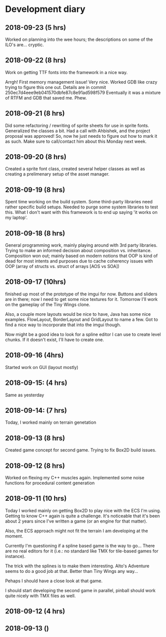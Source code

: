 # Development diary

## 2018-09-23 (5 hrs)
Worked on planning into the wee hours; the descriptions on some of the ILO's are... cryptic.

## 2018-09-22 (8 hrs)
Work on getting TTF fonts into the framework in a nice way.

Arrgh! First memory management issue! Very nice. Worked GDB like crazy trying to figure this one out. Details are in
commit 250ec7d4eee9eb041570dbfe87c8e91ad598f579
Eventually it was a mixture of RTFM and GDB that saved me. Phew.

## 2018-09-21 (8 hrs)
Did some refactoring / rewriting of sprite sheets for use in sprite fonts. Generalized the classes a bit.
Had a call with Ahbishek, and the project proposal was approved! So, now he just needs to figure out how to mark it as such.
Make sure to call/contact him about this Monday next week.

## 2018-09-20 (8 hrs)
Created a sprite font class, created several helper classes as well as creating a prelimenary setup of the asset manager. 

## 2018-09-19 (8 hrs)
Spent time working on the build system. Some third-party libraries need rather specific build setups. Needed to purge 
some system libraries to test this. What I don't want with this framework is to end up saying 'it works on my laptop'.

## 2018-09-18 (8 hrs)
General programming work, mainly playing around with 3rd party libraries. Trying to make an informed decision about 
composition vs. inheritance. Composition won out; mainly based on modern notions that OOP is kind of dead for
most intents and purposes due to cache coherency issues with OOP (array of structs vs. struct of arrays [AOS vs SOA])


## 2018-09-17 (10hrs)
finished up most of the prototype of the imgui for now. Buttons and sliders are in there; now I need to
get some nice textures for it. Tomorrow I'll work on the gameplay of the Tiny Wings clone.

Also, a couple more layouts would be nice to have, Java has some nice examples. FlowLayout, BorderLayout
and GridLayout to name a few. Got to find a nice way to incorporate that into the imgui though.

Now might be a good idea to look for a spline editor I can use to create level chunks. If it doesn't exist, I'll have to create one.

## 2018-09-16 (4hrs)
Started work on GUI (layout mostly)

## 2018-09-15: (4 hrs)
Same as yesterday

## 2018-09-14: (7 hrs)
Today, I worked mainly on terrain genetation

## 2018-09-13 (8 hrs)
Created game concept for second game. Trying to fix Box2D build issues.

## 2018-09-12 (8 hrs)
Worked on flexing my C++ muscles again. Implemented some noise functions for procedural 
content generation


## 2018-09-11 (10 hrs)
Today I worked mainly on getting Box2D to play nice with the ECS I'm using. Getting 
to know C++ again is quite a challenge. It's noticeable that it's been about 2 years 
since I've written a game (or an engine for that matter).

Also, the ECS approach might not fit the terrain I am developing at the moment.

Currently I'm questioning if a spline based game is the way to go... There are no real editors
for it (i.e.: no standard like TMX for tile-based games for instance).

The trick with the splines is to make them interesting. Alto's Adventure seems to do 
a good job at that. Better than Tiny Wings any way...

Pehaps I should have a close look at that game.

I should start developing the second game in parallel, pinball should work quite nicely 
with TMX files as well.

## 2018-09-12 (4 hrs)
## 2018-09-13 ()

